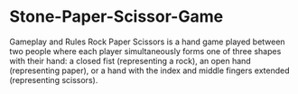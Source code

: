 # Stone-Paper-Scissor-Game
 Gameplay and Rules Rock Paper Scissors is a hand game played between two people where each player simultaneously forms one of three shapes with their hand: a closed fist (representing a rock), an open hand (representing paper), or a hand with the index and middle fingers extended (representing scissors).
